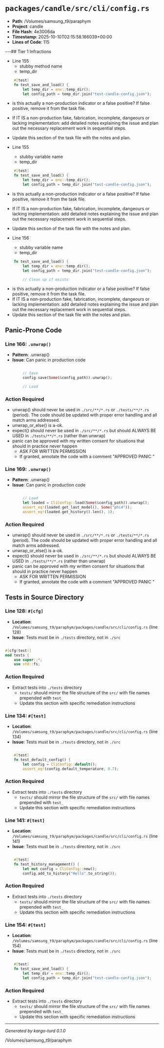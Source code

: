 # `packages/candle/src/cli/config.rs`

- **Path**: /Volumes/samsung_t9/paraphym
- **Project**: candle
- **File Hash**: 4e3006da  
- **Timestamp**: 2025-10-10T02:15:58.166039+00:00  
- **Lines of Code**: 115

---## Tier 1 Infractions 


- Line 155
  - stubby method name
  - temp_dir

```rust
    #[test]
    fn test_save_and_load() {
        let temp_dir = env::temp_dir();
        let config_path = temp_dir.join("test-candle-config.json");

```

- is this actually a non-production indicator or a false positive? If false positive, remove it from the task file.
- If IT IS a non-production fake, fabrication, incomplete, dangeours or lacking implementation: add detailed notes explaining the issue and plan out the necessary replacement work in sequential steps. 
- Update this section of the task file with the notes and plan.


- Line 155
  - stubby variable name
  - temp_dir

```rust
    #[test]
    fn test_save_and_load() {
        let temp_dir = env::temp_dir();
        let config_path = temp_dir.join("test-candle-config.json");

```

- is this actually a non-production indicator or a false positive? If false positive, remove it from the task file.
- If IT IS a non-production fake, fabrication, incomplete, dangeours or lacking implementation: add detailed notes explaining the issue and plan out the necessary replacement work in sequential steps. 
- Update this section of the task file with the notes and plan.


- Line 156
  - stubby variable name
  - temp_dir

```rust
    fn test_save_and_load() {
        let temp_dir = env::temp_dir();
        let config_path = temp_dir.join("test-candle-config.json");

        // Clean up if exists
```

- is this actually a non-production indicator or a false positive? If false positive, remove it from the task file.
- If IT IS a non-production fake, fabrication, incomplete, dangeours or lacking implementation: add detailed notes explaining the issue and plan out the necessary replacement work in sequential steps. 
- Update this section of the task file with the notes and plan.

## Panic-Prone Code


### Line 166: `.unwrap()`

- **Pattern**: .unwrap()
- **Issue**: Can panic in production code

```rust

        // Save
        config.save(Some(&config_path)).unwrap();

        // Load
```

### Action Required

- unwrap() should never be used in `./src/**/*.rs` or `./tests/**/*.rs` (period). The code should be updated with proper error handling and all match arms addressed.
- unwrap_or_else() is a-ok. 
- expect() should never be used in `./src/**/*.rs` but should ALWAYS BE USED in `./tests/**/*.rs` (rather than unwrap)
- panic can be approved with my written consent for situations that should in practice never happen  
  - ASK FOR WRITTEN PERMISSION
  - If granted, annotate the code with a comment "APPROVED PANIC "


### Line 169: `.unwrap()`

- **Pattern**: .unwrap()
- **Issue**: Can panic in production code

```rust

        // Load
        let loaded = CliConfig::load(Some(&config_path)).unwrap();
        assert_eq!(loaded.get_last_model(), Some("phi4"));
        assert_eq!(loaded.get_history().len(), 1);
```

### Action Required

- unwrap() should never be used in `./src/**/*.rs` or `./tests/**/*.rs` (period). The code should be updated with proper error handling and all match arms addressed.
- unwrap_or_else() is a-ok. 
- expect() should never be used in `./src/**/*.rs` but should ALWAYS BE USED in `./tests/**/*.rs` (rather than unwrap)
- panic can be approved with my written consent for situations that should in practice never happen  
  - ASK FOR WRITTEN PERMISSION
  - If granted, annotate the code with a comment "APPROVED PANIC "

## Tests in Source Directory


### Line 128: `#[cfg]`

- **Location**: `/Volumes/samsung_t9/paraphym/packages/candle/src/cli/config.rs` (line 128)
- **Issue**: Tests must be in `./tests` directory, not in `./src`

```rust

#[cfg(test)]
mod tests {
    use super::*;
    use std::fs;
```

### Action Required

- Extract tests into `./tests` directory
  - `tests/` should mirror the file structure of the `src/` with file names prepended with `test_`
  - Update this section with specific remediation instructions
  


### Line 134: `#[test]`

- **Location**: `/Volumes/samsung_t9/paraphym/packages/candle/src/cli/config.rs` (line 134)
- **Issue**: Tests must be in `./tests` directory, not in `./src`

```rust

    #[test]
    fn test_default_config() {
        let config = CliConfig::default();
        assert_eq!(config.default_temperature, 0.7);
```

### Action Required

- Extract tests into `./tests` directory
  - `tests/` should mirror the file structure of the `src/` with file names prepended with `test_`
  - Update this section with specific remediation instructions
  


### Line 141: `#[test]`

- **Location**: `/Volumes/samsung_t9/paraphym/packages/candle/src/cli/config.rs` (line 141)
- **Issue**: Tests must be in `./tests` directory, not in `./src`

```rust

    #[test]
    fn test_history_management() {
        let mut config = CliConfig::new();
        config.add_to_history("Hello".to_string());
```

### Action Required

- Extract tests into `./tests` directory
  - `tests/` should mirror the file structure of the `src/` with file names prepended with `test_`
  - Update this section with specific remediation instructions
  


### Line 154: `#[test]`

- **Location**: `/Volumes/samsung_t9/paraphym/packages/candle/src/cli/config.rs` (line 154)
- **Issue**: Tests must be in `./tests` directory, not in `./src`

```rust

    #[test]
    fn test_save_and_load() {
        let temp_dir = env::temp_dir();
        let config_path = temp_dir.join("test-candle-config.json");
```

### Action Required

- Extract tests into `./tests` directory
  - `tests/` should mirror the file structure of the `src/` with file names prepended with `test_`
  - Update this section with specific remediation instructions
  

---

*Generated by kargo-turd 0.1.0*

/Volumes/samsung_t9/paraphym
